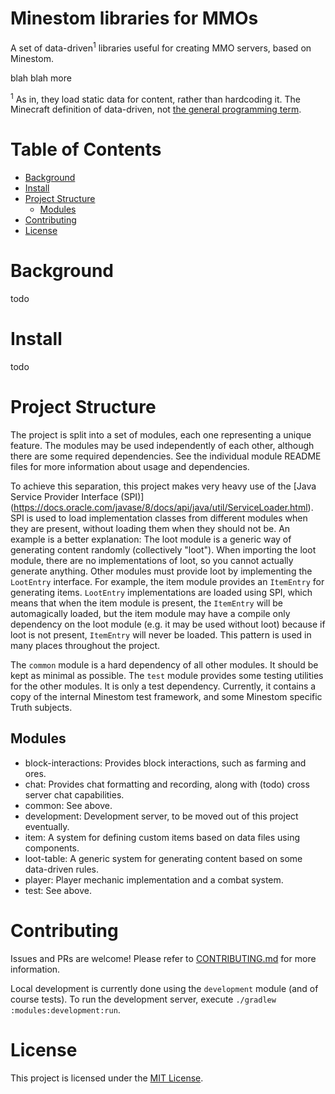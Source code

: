 # Minestom libraries for MMOs

A set of data-driven<sup>1</sup> libraries useful for creating MMO servers, based on Minestom.

blah blah more

<sup>1</sup> As in, they load static data for content, rather than hardcoding it. The Minecraft definition of
data-driven,
not [the general programming term](https://en.wikipedia.org/wiki/Data-driven_programming).

# Table of Contents

- [Background](#background)
- [Install](#install)
- [Project Structure](#project-structure)
    - [Modules](#modules)
- [Contributing](#contributing)
- [License](#license)

# Background

todo

# Install

todo

# Project Structure

The project is split into a set of modules, each one representing a unique feature. The modules may be used
independently of each other, although there are some required dependencies. See the individual module README
files for more information about usage and dependencies.

To achieve this separation, this project makes very heavy use of the [Java Service Provider Interface (SPI)]
(https://docs.oracle.com/javase/8/docs/api/java/util/ServiceLoader.html). SPI is used to load implementation
classes from different modules when they are present, without loading them when they should not be. An example
is a better explanation: The loot module is a generic way of generating content randomly (collectively "loot").
When importing the loot module, there are no implementations of loot, so you cannot actually generate anything.
Other modules must provide loot by implementing the `LootEntry` interface. For example, the item module provides
an `ItemEntry` for generating items. `LootEntry` implementations are loaded using SPI, which means that when
the item module is present, the `ItemEntry` will be automagically loaded, but the item module may have a compile
only dependency on the loot module (e.g. it may be used without loot) because if loot is not present, `ItemEntry`
will never be loaded. This pattern is used in many places throughout the project.

The `common` module is a hard dependency of all other modules. It should be kept as minimal as possible. The `test`
module provides some testing utilities for the other modules. It is only a test dependency. Currently, it contains
a copy of the internal Minestom test framework, and some Minestom specific Truth subjects.

## Modules

- block-interactions: Provides block interactions, such as farming and ores.
- chat: Provides chat formatting and recording, along with (todo) cross server chat capabilities.
- common: See above.
- development: Development server, to be moved out of this project eventually.
- item: A system for defining custom items based on data files using components.
- loot-table: A generic system for generating content based on some data-driven rules.
- player: Player mechanic implementation and a combat system.
- test: See above.

# Contributing

Issues and PRs are welcome! Please refer to [CONTRIBUTING.md](CONTRIBUTING.md) for more information.

Local development is currently done using the `development` module (and of course tests). To run the development
server, execute `./gradlew :modules:development:run`.

# License

This project is licensed under the [MIT License](./LICENSE).
